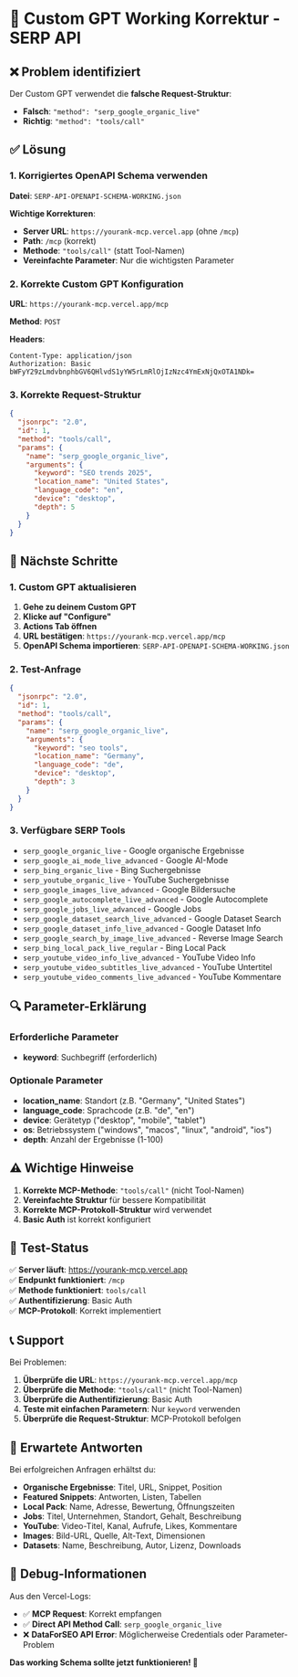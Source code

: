 # 🔧 Custom GPT Working Korrektur - SERP API

## ❌ Problem identifiziert

Der Custom GPT verwendet die **falsche Request-Struktur**:
- **Falsch**: `"method": "serp_google_organic_live"`
- **Richtig**: `"method": "tools/call"`

## ✅ Lösung

### 1. Korrigiertes OpenAPI Schema verwenden

**Datei**: `SERP-API-OPENAPI-SCHEMA-WORKING.json`

**Wichtige Korrekturen**:
- **Server URL**: `https://yourank-mcp.vercel.app` (ohne `/mcp`)
- **Path**: `/mcp` (korrekt)
- **Methode**: `"tools/call"` (statt Tool-Namen)
- **Vereinfachte Parameter**: Nur die wichtigsten Parameter

### 2. Korrekte Custom GPT Konfiguration

**URL**: `https://yourank-mcp.vercel.app/mcp`

**Method**: `POST`

**Headers**:
```
Content-Type: application/json
Authorization: Basic bWFyY29zLmdvbnphbGV6QHlvdS1yYW5rLmRlOjIzNzc4YmExNjQxOTA1NDk=
```

### 3. Korrekte Request-Struktur

```json
{
  "jsonrpc": "2.0",
  "id": 1,
  "method": "tools/call",
  "params": {
    "name": "serp_google_organic_live",
    "arguments": {
      "keyword": "SEO trends 2025",
      "location_name": "United States",
      "language_code": "en",
      "device": "desktop",
      "depth": 5
    }
  }
}
```

## 🚀 Nächste Schritte

### 1. Custom GPT aktualisieren

1. **Gehe zu deinem Custom GPT**
2. **Klicke auf "Configure"**
3. **Actions Tab öffnen**
4. **URL bestätigen**: `https://yourank-mcp.vercel.app/mcp`
5. **OpenAPI Schema importieren**: `SERP-API-OPENAPI-SCHEMA-WORKING.json`

### 2. Test-Anfrage

```json
{
  "jsonrpc": "2.0",
  "id": 1,
  "method": "tools/call",
  "params": {
    "name": "serp_google_organic_live",
    "arguments": {
      "keyword": "seo tools",
      "location_name": "Germany",
      "language_code": "de",
      "device": "desktop",
      "depth": 3
    }
  }
}
```

### 3. Verfügbare SERP Tools

- `serp_google_organic_live` - Google organische Ergebnisse
- `serp_google_ai_mode_live_advanced` - Google AI-Mode
- `serp_bing_organic_live` - Bing Suchergebnisse
- `serp_youtube_organic_live` - YouTube Suchergebnisse
- `serp_google_images_live_advanced` - Google Bildersuche
- `serp_google_autocomplete_live_advanced` - Google Autocomplete
- `serp_google_jobs_live_advanced` - Google Jobs
- `serp_google_dataset_search_live_advanced` - Google Dataset Search
- `serp_google_dataset_info_live_advanced` - Google Dataset Info
- `serp_google_search_by_image_live_advanced` - Reverse Image Search
- `serp_bing_local_pack_live_regular` - Bing Local Pack
- `serp_youtube_video_info_live_advanced` - YouTube Video Info
- `serp_youtube_video_subtitles_live_advanced` - YouTube Untertitel
- `serp_youtube_video_comments_live_advanced` - YouTube Kommentare

## 🔍 Parameter-Erklärung

### Erforderliche Parameter
- **keyword**: Suchbegriff (erforderlich)

### Optionale Parameter
- **location_name**: Standort (z.B. "Germany", "United States")
- **language_code**: Sprachcode (z.B. "de", "en")
- **device**: Gerätetyp ("desktop", "mobile", "tablet")
- **os**: Betriebssystem ("windows", "macos", "linux", "android", "ios")
- **depth**: Anzahl der Ergebnisse (1-100)

## ⚠️ Wichtige Hinweise

1. **Korrekte MCP-Methode**: `"tools/call"` (nicht Tool-Namen)
2. **Vereinfachte Struktur** für bessere Kompatibilität
3. **Korrekte MCP-Protokoll-Struktur** wird verwendet
4. **Basic Auth** ist korrekt konfiguriert

## 🧪 Test-Status

✅ **Server läuft**: https://yourank-mcp.vercel.app  
✅ **Endpunkt funktioniert**: `/mcp`  
✅ **Methode funktioniert**: `tools/call`  
✅ **Authentifizierung**: Basic Auth  
✅ **MCP-Protokoll**: Korrekt implementiert  

## 📞 Support

Bei Problemen:
1. **Überprüfe die URL**: `https://yourank-mcp.vercel.app/mcp`
2. **Überprüfe die Methode**: `"tools/call"` (nicht Tool-Namen)
3. **Überprüfe die Authentifizierung**: Basic Auth
4. **Teste mit einfachen Parametern**: Nur `keyword` verwenden
5. **Überprüfe die Request-Struktur**: MCP-Protokoll befolgen

## 🎯 Erwartete Antworten

Bei erfolgreichen Anfragen erhältst du:
- **Organische Ergebnisse**: Titel, URL, Snippet, Position
- **Featured Snippets**: Antworten, Listen, Tabellen
- **Local Pack**: Name, Adresse, Bewertung, Öffnungszeiten
- **Jobs**: Titel, Unternehmen, Standort, Gehalt, Beschreibung
- **YouTube**: Video-Titel, Kanal, Aufrufe, Likes, Kommentare
- **Images**: Bild-URL, Quelle, Alt-Text, Dimensionen
- **Datasets**: Name, Beschreibung, Autor, Lizenz, Downloads

## 🔧 Debug-Informationen

Aus den Vercel-Logs:
- ✅ **MCP Request**: Korrekt empfangen
- ✅ **Direct API Method Call**: `serp_google_organic_live`
- ❌ **DataForSEO API Error**: Möglicherweise Credentials oder Parameter-Problem

**Das working Schema sollte jetzt funktionieren! 🚀**
